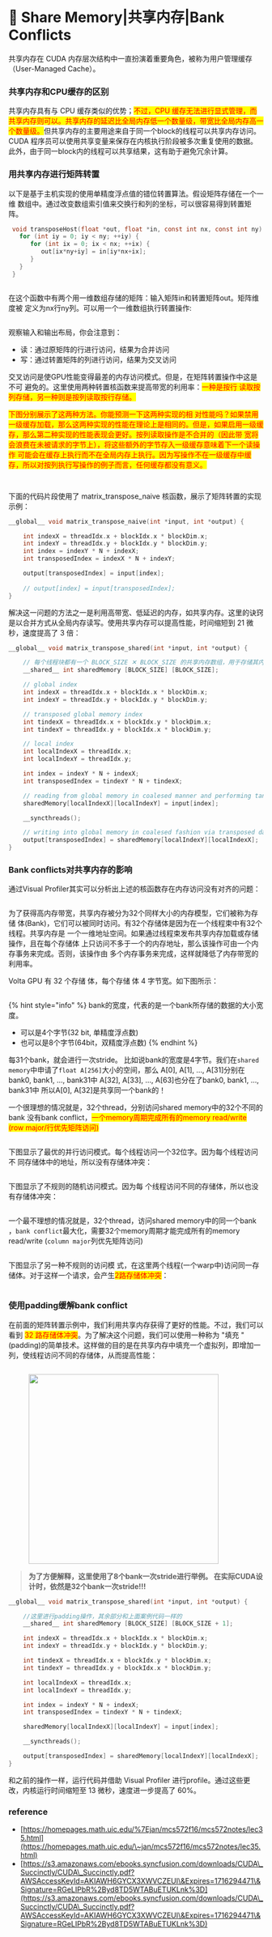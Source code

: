 # 🫢 Share Memory|共享内存|Bank Conflicts

共享内存在 CUDA 内存层次结构中一直扮演着重要角色，被称为用户管理缓存（User-Managed Cache）。

### 共享内存和CPU缓存的区别

共享内存具有与 CPU 缓存类似的优势；<mark style="color:red;">不过，CPU 缓存无法进行显式管理，而共享内存则可以。共享内存的延迟比全局内存低一个数量级，带宽比全局内存高一个数量级。</mark>但共享内存的主要用途来自于同一个block的线程可以共享内存访问。CUDA 程序员可以使用共享变量来保存在内核执行阶段被多次重复使用的数据。此外，由于同一block内的线程可以共享结果，这有助于避免冗余计算。

### 用共享内存进行矩阵转置

以下是基于主机实现的使用单精度浮点值的错位转置算法。假设矩阵存储在一个一维 数组中。通过改变数组索引值来交换行和列的坐标，可以很容易得到转置矩阵。

```c
 void transposeHost(float *out, float *in, const int nx, const int ny) {
   for (int iy = 0; iy < ny; ++iy) {
      for (int ix = 0; ix < nx; ++ix) {
         out[ix*ny+iy] = in[iy*nx+ix];
      }
   }
 }
```

<figure><img src="../../.gitbook/assets/图片.png" alt=""><figcaption></figcaption></figure>

在这个函数中有两个用一维数组存储的矩阵：输入矩阵in和转置矩阵out。矩阵维度被 定义为nx行ny列。可以用一个一维数组执行转置操作:

<figure><img src="../../.gitbook/assets/图片 (1).png" alt=""><figcaption></figcaption></figure>

观察输入和输出布局，你会注意到：

* 读：通过原矩阵的行进行访问，结果为合并访问&#x20;
* 写：通过转置矩阵的列进行访问，结果为交叉访问&#x20;

交叉访问是使GPU性能变得最差的内存访问模式。但是，在矩阵转置操作中这是不可 避免的。这里使用两种转置核函数来提高带宽的利用率：<mark style="color:red;">一种是按行 读取按列存储，另一种则是按列读取按行存储。</mark>

<mark style="color:red;">下图分别展示了这两种方法。你能预测一下这两种实现的相 对性能吗？如果禁用一级缓存加载，那么这两种实现的性能在理论上是相同的。但是，如果启用一级缓存，那么第二种实现的性能表现会更好。按列读取操作是不合并的（因此带 宽将会浪费在未被请求的字节上），将这些额外的字节存入一级缓存意味着下一个读操作 可能会在缓存上执行而不在全局内存上执行。因为写操作不在一级缓存中缓存，所以对按列执行写操作的例子而言，任何缓存都没有意义。</mark>

<figure><img src="../../.gitbook/assets/图片 (2).png" alt=""><figcaption></figcaption></figure>

<figure><img src="../../.gitbook/assets/图片 (3).png" alt=""><figcaption></figcaption></figure>

下面的代码片段使用了 matrix\_transpose\_naive 核函数，展示了矩阵转置的实现示例：

```c
__global__ void matrix_transpose_naive(int *input, int *output) {

	int indexX = threadIdx.x + blockIdx.x * blockDim.x;
	int indexY = threadIdx.y + blockIdx.y * blockDim.y;
	int index = indexY * N + indexX;
	int transposedIndex = indexX * N + indexY;

	output[transposedIndex] = input[index];
	
	// output[index] = input[transposedIndex];
}
```

解决这一问题的方法之一是利用高带宽、低延迟的内存，如共享内存。这里的诀窍是以合并方式从全局内存读写。使用共享内存可以提高性能，时间缩短到 21 微秒，速度提高了 3 倍：

```c
__global__ void matrix_transpose_shared(int *input, int *output) {

	// 每个线程块都有一个 BLOCK_SIZE ✕ BLOCK_SIZE 的共享内存数组，用于存储其内部处理的数据
	__shared__ int sharedMemory [BLOCK_SIZE] [BLOCK_SIZE];

	// global index	
	int indexX = threadIdx.x + blockIdx.x * blockDim.x;
	int indexY = threadIdx.y + blockIdx.y * blockDim.y;

	// transposed global memory index
	int tindexX = threadIdx.x + blockIdx.y * blockDim.x;
	int tindexY = threadIdx.y + blockIdx.x * blockDim.y;

	// local index
	int localIndexX = threadIdx.x;
	int localIndexY = threadIdx.y;

	int index = indexY * N + indexX;
	int transposedIndex = tindexY * N + tindexX;

	// reading from global memory in coalesed manner and performing tanspose in shared memory
	sharedMemory[localIndexX][localIndexY] = input[index];

	__syncthreads();

	// writing into global memory in coalesed fashion via transposed data in shared memory
	output[transposedIndex] = sharedMemory[localIndexY][localIndexX];
}
```

### Bank conflicts对共享内存的影响

通过Visual Profiler其实可以分析出上述的核函数存在内存访问没有对齐的问题：

<figure><img src="../../.gitbook/assets/图片 (174).png" alt=""><figcaption></figcaption></figure>

为了获得高内存带宽，共享内存被分为32个同样大小的内存模型，它们被称为存储 体(Bank)，它们可以被同时访问。有32个存储体是因为在一个线程束中有32个线程。共享内存是 一个一维地址空间。如果通过线程束发布共享内存加载或存储操作，且在每个存储体 上只访问不多于一个的内存地址，那么该操作可由一个内存事务来完成。否则，该操作由 多个内存事务来完成，这样就降低了内存带宽的利用率。

Volta GPU 有 32 个存储 体，每个存储 体 4 字节宽。如下图所示：

<figure><img src="../../.gitbook/assets/图片 (4).png" alt=""><figcaption></figcaption></figure>

{% hint style="info" %}
bank的宽度，代表的是一个bank所存储的数据的大小宽度。&#x20;

* 可以是4个字节(32 bit, 单精度浮点数)&#x20;
* 也可以是8个字节(64bit，双精度浮点数)
{% endhint %}

每31个bank，就会进行一次stride。 比如说bank的宽度是4字节。我们在`shared memory`中申请了`float A[256]`大小的空间，那么 A\[0], A\[1], …, A\[31]分别在bank0, bank1, …, bank31中 A\[32], A\[33], …, A\[63]也分在了bank0, bank1, …, bank31中 所以A\[0], A\[32]是共享同一个bank的！

一个很理想的情况就是，32个thread，分别访问shared memory中的32个不同的bank 没有bank conflict，<mark style="color:red;">一个memory周期完成所有的memory read/write (row major/行优先矩阵访问)</mark>

<figure><img src="../../.gitbook/assets/图片 (8).png" alt=""><figcaption></figcaption></figure>

下图显示了最优的并行访问模式。每个线程访问一个32位字。因为每个线程访问不 同存储体中的地址，所以没有存储体冲突：

<figure><img src="../../.gitbook/assets/图片 (5).png" alt=""><figcaption></figcaption></figure>

下图显示了不规则的随机访问模式。因为每 个线程访问不同的存储体，所以也没有存储体冲突：

<figure><img src="../../.gitbook/assets/图片 (6).png" alt=""><figcaption></figcaption></figure>

一个最不理想的情况就是，32个thread，访问shared memory中的同一个bank ，`bank conflict`最大化，需要32个memory周期才能完成所有的memory read/write (`column major`列优先矩阵访问)

<figure><img src="../../.gitbook/assets/图片 (9).png" alt=""><figcaption></figcaption></figure>

下图显示了另一种不规则的访问模 式，在这里两个线程(一个warp中)访问同一存储体。对于这样一个请求，会产生<mark style="color:red;">2路存储体冲突</mark>：

<figure><img src="../../.gitbook/assets/图片 (7).png" alt=""><figcaption></figcaption></figure>

### 使用padding缓解bank conflict

在前面的矩阵转置示例中，我们利用共享内存获得了更好的性能。不过，我们可以看到 <mark style="color:red;">32 路存储体冲突</mark>。为了解决这个问题，我们可以使用一种称为 "填充 "(padding)的简单技术。这样做的目的是在共享内存中填充一个虚拟列，即增加一列，使线程访问不同的存储体，从而提高性能：

<figure><img src="../../.gitbook/assets/图片 (10).png" alt=""><figcaption></figcaption></figure>

<figure><img src="../../.gitbook/assets/图片 (11).png" alt="" width="375"><figcaption></figcaption></figure>

> **为了方便解释，这里使用了8个bank一次stride进行举例。 在实际CUDA设计时，依然是32个bank一次stride!!!**

```c
__global__ void matrix_transpose_shared(int *input, int *output) {

	//这里进行padding操作，其余部分和上面案例代码一样的
	__shared__ int sharedMemory [BLOCK_SIZE] [BLOCK_SIZE + 1];

	int indexX = threadIdx.x + blockIdx.x * blockDim.x;
	int indexY = threadIdx.y + blockIdx.y * blockDim.y;

	int tindexX = threadIdx.x + blockIdx.y * blockDim.x;
	int tindexY = threadIdx.y + blockIdx.x * blockDim.y;

	int localIndexX = threadIdx.x;
	int localIndexY = threadIdx.y;

	int index = indexY * N + indexX;
	int transposedIndex = tindexY * N + tindexX;

	sharedMemory[localIndexX][localIndexY] = input[index];

	__syncthreads();

	output[transposedIndex] = sharedMemory[localIndexY][localIndexX];
}
```

和之前的操作一样，运行代码并借助 Visual Profiler 进行profile。通过这些更改，内核运行时间缩短至 13 微秒，速度进一步提高了 60%。

### reference

* [https://homepages.math.uic.edu/%7Ejan/mcs572f16/mcs572notes/lec35.html](https://homepages.math.uic.edu/\~jan/mcs572f16/mcs572notes/lec35.html)
* [https://s3.amazonaws.com/ebooks.syncfusion.com/downloads/CUDA\_Succinctly/CUDA\_Succinctly.pdf?AWSAccessKeyId=AKIAWH6GYCX3XWVCZEUI\&Expires=1716294471\&Signature=RGeLIPbR%2Byd8TD5WTABuETUKLnk%3D](https://s3.amazonaws.com/ebooks.syncfusion.com/downloads/CUDA\_Succinctly/CUDA\_Succinctly.pdf?AWSAccessKeyId=AKIAWH6GYCX3XWVCZEUI\&Expires=1716294471\&Signature=RGeLIPbR%2Byd8TD5WTABuETUKLnk%3D)
